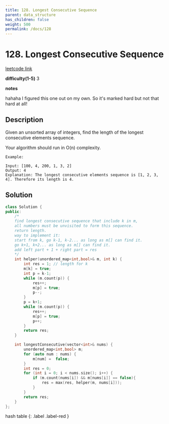 ```yaml
---
title: 128. Longest Consecutive Sequence
parent: data_structure
has_children: false
weight: 500
permalink: /docs/128
---
```

# 128. Longest Consecutive Sequence 
[leetcode link](https://leetcode.com/problems/longest-consecutive-sequence/)

**difficulty(1-5)** 
3

**notes**

hahaha I figured this one out on my own. So it's marked hard but not that
hard at all!

## Description
Given an unsorted array of integers, find the length of the longest consecutive elements sequence.

Your algorithm should run in O(n) complexity.
```
Example:

Input: [100, 4, 200, 1, 3, 2]
Output: 4
Explanation: The longest consecutive elements sequence is [1, 2, 3, 4]. Therefore its length is 4.
```
## Solution
```c++
class Solution {
public:
    /*
    find longest consecutive sequence that include k in m, 
    all numbers must be unvisited to form this sequence. 
    return length.
    way to implement it:
    start from k, go k-1, k-2... as long as m[] can find it.
    go k+1, k+2... as long as m[] can find it.
    add left part + 1 + right part = res
    */
    int helper(unordered_map<int,bool>& m, int k) {
        int res = 1; // length for k
        m[k] = true;
        int p = k-1;
        while (m.count(p)) {
            res++;
            m[p] = true;
            p--;
        }
        p = k+1;
        while (m.count(p)) {
            res++;
            m[p] = true;
            p++;
        }
        return res;        
    }

    int longestConsecutive(vector<int>& nums) {
        unordered_map<int,bool> m;
        for (auto num : nums) {
            m[num] =  false;
        }
        int res = 0;
        for (int i = 0; i < nums.size(); i++) {
            if (m.count(nums[i]) && m[nums[i]] == false){
                res = max(res, helper(m, nums[i]));
            }
        }
        return res;        
    }
};
```

hash table
{: .label .label-red }
